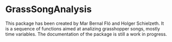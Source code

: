 # GrassSongAnalysis
This package has been created by Mar Bernal Fló and Holger Schielzeth. It is a sequence of functions aimed at analizing grasshopper songs, mostly time variables.
The documentation of the package is still a work in progress.
